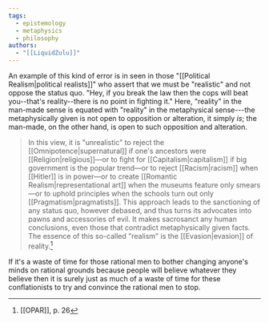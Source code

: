 ```yaml
---
tags:
  - epistemology
  - metaphysics
  - philosophy
authors:
  - "[[LiquidZulu]]"
---
```


An example of this kind of error is in seen in those "[[Political Realism|political realists]]" who assert that we must be "realistic" and not oppose the status quo. "Hey, if you break the law then the cops will beat you--that's reality--there is no point in fighting it." Here, "reality" in the man-made sense is equated with "reality" in the metaphysical sense---the metaphysically given is not open to opposition or alteration, it simply *is*; the man-made, on the other hand, is open to such opposition and alteration.

>In this view, it is "unrealistic" to reject the [[Omnipotence|supernatural]] if one's ancestors were [[Religion|religious]]—or to fight for [[Capitalism|capitalism]] if big government is the popular trend—or to reject [[Racism|racism]] when [[Hitler]] is in power—or to create [[Romantic Realism|representational art]] when the museums feature only smears—or to uphold principles when the schools turn out only [[Pragmatism|pragmatists]]. This approach leads to the sanctioning of any status quo, however debased, and thus turns its advocates into pawns and accessories of evil. It makes sacrosanct any human conclusions, even those that contradict metaphysically given facts. The essence of this so-called "realism" is the [[Evasion|evasion]] of reality.[^1]

If it's a waste of time for those rational men to bother changing anyone's minds on rational grounds because people will believe whatever they believe then it is surely just as much of a waste of time for these conflationists to try and convince the rational men to stop.

[^1]: [[OPAR]], p. 26